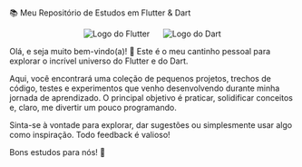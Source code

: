 📚 Meu Repositório de Estudos em Flutter & Dart
<p align="center">
<img src="https://img.shields.io/badge/Flutter-Estudando-blue?logo=flutter" alt="Logo do Flutter">
&nbsp;&nbsp;&nbsp;&nbsp;
<img src="https://img.shields.io/badge/Dart-Aprendendo-blue?logo=dart" alt="Logo do Dart">
</p>

Olá, e seja muito bem-vindo(a)! 👋
Este é o meu cantinho pessoal para explorar o incrível universo do Flutter e do Dart.

Aqui, você encontrará uma coleção de pequenos projetos, trechos de código, testes e experimentos que venho desenvolvendo durante minha jornada de aprendizado. O principal objetivo é praticar, solidificar conceitos e, claro, me divertir um pouco programando.

Sinta-se à vontade para explorar, dar sugestões ou simplesmente usar algo como inspiração. Todo feedback é valioso!

Bons estudos para nós! 🚀
